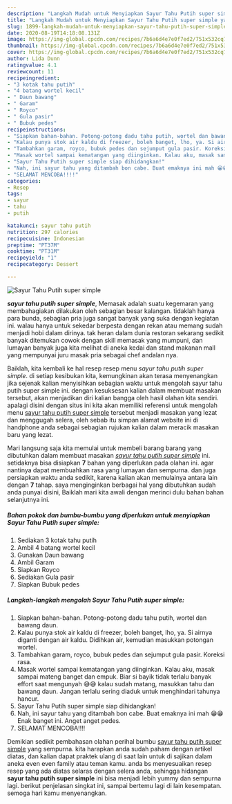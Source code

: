 ```yaml
---
description: "Langkah Mudah untuk Menyiapkan Sayur Tahu Putih super simple yang praktis"
title: "Langkah Mudah untuk Menyiapkan Sayur Tahu Putih super simple yang praktis"
slug: 1899-langkah-mudah-untuk-menyiapkan-sayur-tahu-putih-super-simple-yang-praktis
date: 2020-08-19T14:18:08.131Z
image: https://img-global.cpcdn.com/recipes/7b6a6d4e7e0f7ed2/751x532cq70/sayur-tahu-putih-super-simple-foto-resep-utama.jpg
thumbnail: https://img-global.cpcdn.com/recipes/7b6a6d4e7e0f7ed2/751x532cq70/sayur-tahu-putih-super-simple-foto-resep-utama.jpg
cover: https://img-global.cpcdn.com/recipes/7b6a6d4e7e0f7ed2/751x532cq70/sayur-tahu-putih-super-simple-foto-resep-utama.jpg
author: Lida Dunn
ratingvalue: 4.1
reviewcount: 11
recipeingredient:
- "3 kotak tahu putih"
- "4 batang wortel kecil"
- " Daun bawang"
- " Garam"
- " Royco"
- " Gula pasir"
- " Bubuk pedes"
recipeinstructions:
- "Siapkan bahan-bahan. Potong-potong dadu tahu putih, wortel dan bawang daun."
- "Kalau punya stok air kaldu di freezer, boleh banget, lho, ya. Si airnya diganti dengan air kaldu. Didihkan air, kemudian masukkan potongan wortel."
- "Tambahkan garam, royco, bubuk pedes dan sejumput gula pasir. Koreksi rasa."
- "Masak wortel sampai kematangan yang diinginkan. Kalau aku, masak sampai mateng banget dan empuk. Biar si bayik tidak terlalu banyak effort saat mengunyah 😅😅 kalau sudah matang, masukkan tahu dan bawang daun. Jangan terlalu sering diaduk untuk menghindari tahunya hancur."
- "Sayur Tahu Putih super simple siap dihidangkan!"
- "Nah, ini sayur tahu yang ditambah bon cabe. Buat emaknya ini mah 😁😁 Enak banget ini. Anget anget pedes."
- "SELAMAT MENCOBA!!!!"
categories:
- Resep
tags:
- sayur
- tahu
- putih

katakunci: sayur tahu putih 
nutrition: 297 calories
recipecuisine: Indonesian
preptime: "PT37M"
cooktime: "PT31M"
recipeyield: "1"
recipecategory: Dessert

---
```



![Sayur Tahu Putih super simple](https://img-global.cpcdn.com/recipes/7b6a6d4e7e0f7ed2/751x532cq70/sayur-tahu-putih-super-simple-foto-resep-utama.jpg)

<b><i>sayur tahu putih super simple</i></b>, Memasak adalah suatu kegemaran yang membahagiakan dilakukan oleh sebagian besar kalangan. tidaklah hanya para bunda, sebagian pria juga sangat banyak yang suka dengan kegiatan ini. walau hanya untuk sekedar berpesta dengan rekan atau memang sudah menjadi hobi dalam dirinya. tak heran dalam dunia restoran sekarang sedikit banyak ditemukan cowok dengan skill memasak yang mumpuni, dan lumayan banyak juga kita melihat di aneka kedai dan stand makanan mall yang mempunyai juru masak pria sebagai chef andalan nya.



Baiklah, kita kembali ke hal resep resep menu <i>sayur tahu putih super simple</i>. di setiap kesibukan kita, kemungkinan akan terasa menyenangkan jika sejenak kalian menyisihkan sebagian waktu untuk mengolah sayur tahu putih super simple ini. dengan kesuksesan kalian dalam membuat masakan tersebut, akan menjadikan diri kalian bangga oleh hasil olahan kita sendiri. apalagi disini dengan situs ini kita akan memiliki referensi untuk mengolah menu <u>sayur tahu putih super simple</u> tersebut menjadi masakan yang lezat dan menggugah selera, oleh sebab itu simpan alamat website ini di handphone anda sebagai sebagian rujukan kalian dalam meracik masakan baru yang lezat.


Mari langsung saja kita memulai untuk membeli barang barang yang dibutuhkan dalam membuat masakan <u><i>sayur tahu putih super simple</i></u> ini. setidaknya bisa disiapkan <b>7</b> bahan yang diperlukan pada olahan ini. agar nantinya dapat membuahkan rasa yang lumayan dan sempurna. dan juga persiapkan waktu anda sedikit, karena kalian akan memulainya antara lain dengan <b>7</b> tahap. saya menginginkan berbagai hal yang dibutuhkan sudah anda punyai disini, Baiklah mari kita awali dengan merinci dulu bahan bahan selanjutnya ini.

<!--inarticleads1-->

##### Bahan pokok dan bumbu-bumbu yang diperlukan untuk menyiapkan Sayur Tahu Putih super simple:

1. Sediakan 3 kotak tahu putih
1. Ambil 4 batang wortel kecil
1. Gunakan  Daun bawang
1. Ambil  Garam
1. Siapkan  Royco
1. Sediakan  Gula pasir
1. Siapkan  Bubuk pedes




<!--inarticleads2-->

##### Langkah-langkah mengolah Sayur Tahu Putih super simple:

1. Siapkan bahan-bahan. Potong-potong dadu tahu putih, wortel dan bawang daun.
1. Kalau punya stok air kaldu di freezer, boleh banget, lho, ya. Si airnya diganti dengan air kaldu. Didihkan air, kemudian masukkan potongan wortel.
1. Tambahkan garam, royco, bubuk pedes dan sejumput gula pasir. Koreksi rasa.
1. Masak wortel sampai kematangan yang diinginkan. Kalau aku, masak sampai mateng banget dan empuk. Biar si bayik tidak terlalu banyak effort saat mengunyah 😅😅 kalau sudah matang, masukkan tahu dan bawang daun. Jangan terlalu sering diaduk untuk menghindari tahunya hancur.
1. Sayur Tahu Putih super simple siap dihidangkan!
1. Nah, ini sayur tahu yang ditambah bon cabe. Buat emaknya ini mah 😁😁 Enak banget ini. Anget anget pedes.
1. SELAMAT MENCOBA!!!!




Demikian sedikit pembahasan olahan perihal bumbu <u>sayur tahu putih super simple</u> yang sempurna. kita harapkan anda sudah paham dengan artikel diatas, dan kalian dapat praktek ulang di saat lain untuk di sajikan dalam aneka even even family atau teman kamu. anda bs menyesuaikan resep resep yang ada diatas selaras dengan selera anda, sehingga hidangan <b>sayur tahu putih super simple</b> ini bisa menjadi lebih yummy dan sempurna lagi. berikut penjelasan singkat ini, sampai bertemu lagi di lain kesempatan. semoga hari kamu menyenangkan.
